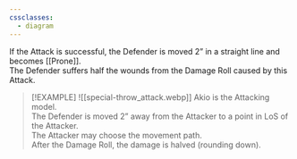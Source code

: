 ```yaml
---
cssclasses:
  - diagram
---
```

If the Attack is successful, the Defender is moved 2” in a straight line and becomes [[Prone]].  
The Defender suffers half the wounds from the Damage Roll caused by this Attack.  

> [!EXAMPLE]
> ![[special-throw_attack.webp]]
> Akio is the Attacking model.  
> The Defender is moved 2” away from the Attacker to a point in LoS of the Attacker.  
> The Attacker may choose the movement path.  
> After the Damage Roll, the damage is halved (rounding down).